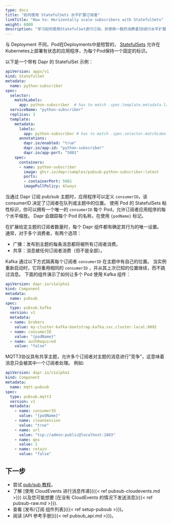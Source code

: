 ```yaml
---
type: docs
title: "如何使用 StatefulSets 水平扩展订阅者"
linkTitle: "How to: Horizontally scale subscribers with StatefulSets"
weight: 6000
description: "学习如何使用StatefulSet进行订阅，并使用一致的消费者ID进行水平扩展"
---
```


与 Deployment 不同，Pod在Deployments中是短暂的， [StatefulSets](https://kubernetes.io/docs/concepts/workloads/controllers/statefulset/) 允许在Kubernetes上部署有状态的应用程序，为每个Pod保持一个固定的标识。

以下是一个带有 Dapr 的 StatefulSet 示例：
```yaml
apiVersion: apps/v1
kind: StatefulSet
metadata:
  name: python-subscriber
spec:
  selector:
    matchLabels:
      app: python-subscriber  # has to match .spec.template.metadata.labels
  serviceName: "python-subscriber"
  replicas: 3
  template:
    metadata:
      labels:
        app: python-subscriber # has to match .spec.selector.matchLabels
      annotations:
        dapr.io/enabled: "true"
        dapr.io/app-id: "python-subscriber"
        dapr.io/app-port: "5001"
    spec:
      containers:
      - name: python-subscriber
        image: ghcr.io/dapr/samples/pubsub-python-subscriber:latest
        ports:
        - containerPort: 5001
        imagePullPolicy: Always
```

当通过 Dapr 订阅 pub/sub 主题时，应用程序可以定义 `consumerID`，该 consumerID 决定了订阅者在队列或主题中的位置。 使用 Pod 的 StatefulSets 粘性标识，你可以拥有一个唯一的 `consumerID` 每个 Pod，允许订阅者应用程序的每个水平缩放。 Dapr 会跟踪每个 Pod 的名称，在使用 `{podName}` 标记。

在扩展给定主题的订阅者数量时，每个 Dapr 组件都有确定其行为的唯一设置。 通常，对于多个消费者，有两个选项：

 - 广播：发布到主题的每条消息都将被所有订阅者消费。
 - 共享：消息被任何订阅者消费（但不是全部）。

Kafka 通过以下方式隔离每个订阅者 `consumerID` 在主题中有自己的位置。 当实例重新启动时，它将重用相同的 `consumerID` ，并从其上次已知的位置继续，而不跳过消息。 下面的组件演示了如何让多个 Pod 使用 Kafka 组件：

```yaml
apiVersion: dapr.io/v1alpha1
kind: Component
metadata:
  name: pubsub
spec:
  type: pubsub.kafka
  version: v1
  metadata:
  - name: brokers
    value: my-cluster-kafka-bootstrap.kafka.svc.cluster.local:9092
  - name: consumerID
    value: "{podName}"
  - name: authRequired
    value: "false"
```

MQTT3协议具有共享主题，允许多个订阅者对主题的消息进行"竞争"，这意味着消息只会被其中一个订阅者处理。 例如:

```yaml
apiVersion: dapr.io/v1alpha1
kind: Component
metadata:
  name: mqtt-pubsub
spec:
  type: pubsub.mqtt3
  version: v1
  metadata:
    - name: consumerID
      value: "{podName}"
    - name: cleanSession
      value: "true"
    - name: url
      value: "tcp://admin:public@localhost:1883"
    - name: qos
      value: 1
    - name: retain
      value: "false"
```

## 下一步

- 尝试 [pub/sub 教程](https://github.com/dapr/quickstarts/tree/master/tutorials/pub-sub)。
- 了解 [使用 CloudEvents 进行消息传递]({{< ref pubsub-cloudevents.md >}}) 以及您可能想要 [在没有 CloudEvents 的情况下发送消息]({{< ref pubsub-raw.md >}}).
- 查看 [发布/订阅 组件列表]({{< ref setup-pubsub >}})。
- 阅读 [API 参考手册]({{< ref pubsub_api.md >}})。
